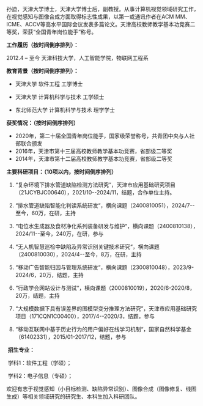 ​		孙迪，天津大学博士，天津大学博士后，副教授。从事计算机视觉领域研究工作，在视觉感知与图像合成方面取得标志性成果，以第一或通讯作者在ACM MM、ICME、ACCV等高水平国际会议发表多篇论文。天津高校教师教学基本功竞赛二等奖，荣获“全国青年岗位能手”称号。

**工作履历（按时间倒序排列）：**

2012.4 – 至今 天津科技大学，人工智能学院，物联网工程系

**教育背景（按时间倒序排列）：**

- 天津大学  软件工程  工学博士

- 天津大学  计算机科学与技术  工学硕士

- 东北师范大学  计算机科学与技术  理学学士


**获奖情况：（按时间倒序排列）**

- 2020年，第二十届全国青年岗位能手，国家级荣誉称号，共青团中央与人社部联合颁发      
- 2016年，天津市第十三届高校教师教学基本功竞赛，省部级二等奖
- 2014年，天津市第十二届高校教师教学基本功竞赛，省部级二等奖

**主要科研项目：（10项以内，按时间倒序排列）**

1. “复杂环境下排水管道缺陷检测方法研究”，天津市应用基础研究项目（21JCYBJC00640），2021/10--2024/11，结题，合作单位主持。

2. “排水管道缺陷智能化判读系统研发“，横向课题（2400810051），2024/7--至今，60万，在研，主持

3.  “电位水生成器及食材净化系列装备研发与维护“，横向课题（2400810138），2024/11--至今，240万，在研，参与

4.  “无人机智慧巡检中缺陷及异常识别关键技术研究“，横向课题（2400810030），2024/4--至今，8万，在研，主持

5.  “移动广告智能归因与管理系统研发“，横向课题（2300810048），2023/9-2024/6，20万，结题，主持

6.  “行政学会网站设计与测试“，横向课题（2000810019），2020/6-2020/8，20万，结题，主持

7.   “大规模数据下具有误差界的图模型变分推理方法研究”，天津市应用基础研究项目（171CQN1C00400），2017/4--2020/3，结题，参与

8.  “移动互联网中基于历史行为的用户偏好在线学习机制“，国家自然科学基金（61402331），2015/01-2017/12，结题，参与


​        **招生专业：**

​        学科1：软件工程（学硕）；

​        学科2：电子信息（专硕）；

​        欢迎有志于视觉感知（小目标检测、缺陷异常识别）、图像合成（图像修复、线图生成）等相关领域研究的研究生、本科生加入科研团队。

